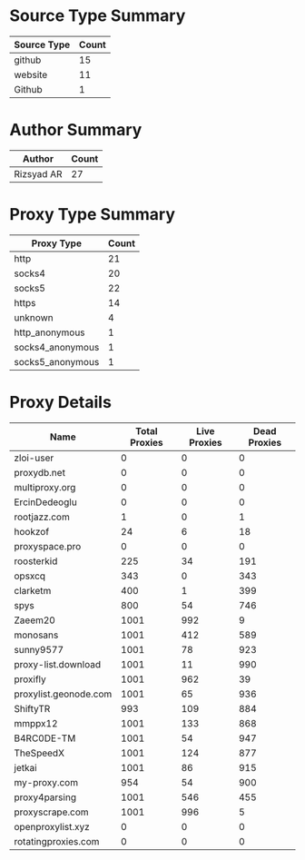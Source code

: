 # Source Type Summary

| Source Type | Count |
|-------------|-------|
| github | 15 |
| website | 11 |
| Github | 1 |


# Author Summary

| Author | Count |
|--------|-------|
| Rizsyad AR | 27 |


# Proxy Type Summary

| Proxy Type | Count |
|------------|-------|
| http | 21 |
| socks4 | 20 |
| socks5 | 22 |
| https | 14 |
| unknown | 4 |
| http_anonymous | 1 |
| socks4_anonymous | 1 |
| socks5_anonymous | 1 |


# Proxy Details

| Name | Total Proxies | Live Proxies | Dead Proxies |
|------|---------------|--------------|---------------|
| zloi-user | 0 | 0 | 0 |
| proxydb.net | 0 | 0 | 0 |
| multiproxy.org | 0 | 0 | 0 |
| ErcinDedeoglu | 0 | 0 | 0 |
| rootjazz.com | 1 | 0 | 1 |
| hookzof | 24 | 6 | 18 |
| proxyspace.pro | 0 | 0 | 0 |
| roosterkid | 225 | 34 | 191 |
| opsxcq | 343 | 0 | 343 |
| clarketm | 400 | 1 | 399 |
| spys | 800 | 54 | 746 |
| Zaeem20 | 1001 | 992 | 9 |
| monosans | 1001 | 412 | 589 |
| sunny9577 | 1001 | 78 | 923 |
| proxy-list.download | 1001 | 11 | 990 |
| proxifly | 1001 | 962 | 39 |
| proxylist.geonode.com | 1001 | 65 | 936 |
| ShiftyTR | 993 | 109 | 884 |
| mmppx12 | 1001 | 133 | 868 |
| B4RC0DE-TM | 1001 | 54 | 947 |
| TheSpeedX | 1001 | 124 | 877 |
| jetkai | 1001 | 86 | 915 |
| my-proxy.com | 954 | 54 | 900 |
| proxy4parsing | 1001 | 546 | 455 |
| proxyscrape.com | 1001 | 996 | 5 |
| openproxylist.xyz | 0 | 0 | 0 |
| rotatingproxies.com | 0 | 0 | 0 |
